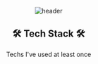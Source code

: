 <div align=center> 

![header](https://capsule-render.vercel.app/api?type=waving&height=300&text=DDDYE%20WORLD!%20&desc=%20&color=auto) <br>

## 🛠 Tech Stack 🛠 <br>
Techs I've used at least once <br>
